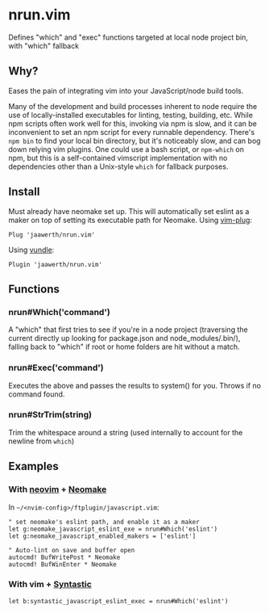 # nrun.vim
Defines "which" and "exec" functions targeted at local node project bin, with "which" fallback

## Why?
Eases the pain of integrating vim into your JavaScript/node build tools.

Many of the development and build processes inherent to node require the use of locally-installed executables for linting, testing, building, etc. While npm scripts often work well for this, invoking via npm is slow, and it can be inconvenient to set an npm script for every runnable dependency. There's `npm bin` to find your local bin directory, but it's noticeably slow, and can bog down relying vim plugins. One could use a bash script, or `npm-which` on npm, but this is a self-contained vimscript implementation with no dependencies other than a Unix-style `which` for fallback purposes.

## Install
Must already have neomake set up. This will automatically set eslint as a maker on top of setting its executable path for Neomake.
Using [vim-plug](https://github.com/junegunn/vim-plug):
```
Plug 'jaawerth/nrun.vim'
```

Using [vundle](https://github.com/VundleVim/Vundle.vim):
```
Plugin 'jaawerth/nrun.vim'
```
## Functions
### nrun#Which('command')
A "which" that first tries to see if you're in a node project (traversing the current directly up looking for package.json and node_modules/.bin/<command>), falling back to "which" if root or home folders are hit without a match.

### nrun#Exec('command')
Executes the above and passes the results to system() for you. Throws if no command found.

### nrun#StrTrim(string)
Trim the whitespace around a string (used internally to account for the newline from `which`)

## Examples

### With [neovim](https://github.com/neovim/neovim) + [Neomake](https://github.com/benekastah/neomake)
In `~/<nvim-config>/ftplugin/javascript.vim`:
```nvim
" set neomake's eslint path, and enable it as a maker
let g:neomake_javascript_eslint_exe = nrun#Which('eslint')
let g:neomake_javascript_enabled_makers = ['eslint']

" Auto-lint on save and buffer open
autocmd! BufWritePost * Neomake
autocmd! BufWinEnter * Neomake
```

### With vim + [Syntastic](https://github.com/scrooloose/syntastic)
```vim
let b:syntastic_javascript_eslint_exec = nrun#Which('eslint')
```
